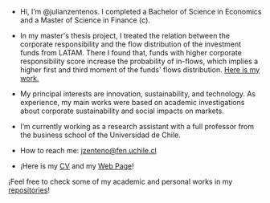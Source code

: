 - Hi, I’m @julianzentenos. I completed a Bachelor of Science in Economics and a Master of Science in Finance (c).
- In my master's thesis project, I treated the relation between the corporate responsibility and the flow distribution of the investment funds from LATAM.
  There I found that, funds with higher corporate responsibility score increase the probability of in-flows, which implies a higher first and third moment of the funds' flows distribution. [Here is my work.](https://github.com/user-attachments/files/16116280/Tesis_MgFinFT_Zenteno_J.pdf)

- My principal interests are innovation, sustainability, and technology. As experience, my main works were based on academic investigations about corporate sustainability and social impacts on markets.
- I’m currently working as a research assistant with a full professor from the business school of the Universidad de Chile.
- How to reach me: jzenteno@fen.uchile.cl
- ¡Here is my [CV](https://github.com/user-attachments/files/16116720/CV.pdf) and my [Web Page](https://sites.google.com/fen.uchile.cl/julianzentenos)!


¡Feel free to check some of my academic and personal works in my [repositories](https://github.com/julianzentenos/julianzentenos/tree/main)!
